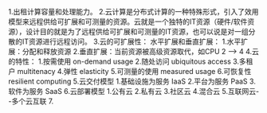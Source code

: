 <!-- 这个是云计算概念的笔记 -->

1.出租计算容量和处理能力。
2.云计算是分布式计算的一种特殊形式，引入了效用模型来远程供给可扩展和可测量的资源。云就是一个独特的IT资源（硬件/软件资源），设计目的就是为了远程供给可扩展和可测量的IT资源，也可以说是对一组分散的IT资源进行远程访问。
3.云的可扩展性：
	水平扩展和垂直扩展：
		1.水平扩展：分配和释放资源
		2.垂直扩展：当前资源被高级资源取代，如CPU 2 --> 4
4.云的特性：
	1.按需使用		on-demand usage
	2.随处访问		ubiquitous access
	3.多租户			multitenacy
	4.弹性			elasticity
	5.可测量的使用	measured usage
	6.可恢复性		resilient computing
5.云交付模型
	1.基础设施为服务	IaaS
	2.平台为服务		PaaS
	3.软件为服务		SaaS
6.云部署模型
	1.公有云
	2.私有云
	3.社区云
	4.混合云
	5.互联网云--多个云互联
7.